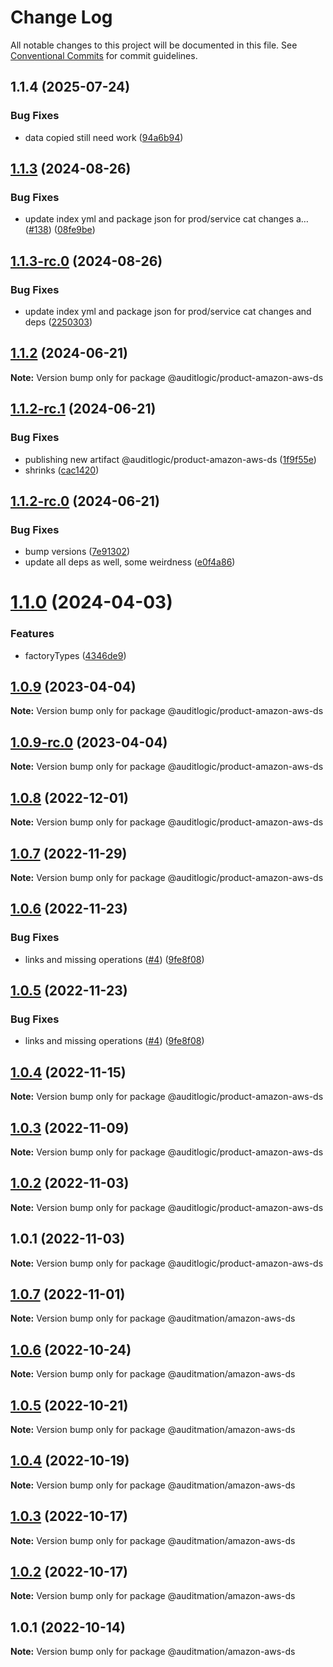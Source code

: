 # Change Log

All notable changes to this project will be documented in this file.
See [Conventional Commits](https://conventionalcommits.org) for commit guidelines.

## 1.1.4 (2025-07-24)


### Bug Fixes

* data copied still need work ([94a6b94](https://github.com/zerobias-org/product/commit/94a6b942fb0516367548599d739529536132755a))





## [1.1.3](https://github.com/auditlogic/product/compare/@auditlogic/product-amazon-aws-ds@1.1.2...@auditlogic/product-amazon-aws-ds@1.1.3) (2024-08-26)


### Bug Fixes

* update index yml and package json for prod/service cat changes a… ([#138](https://github.com/auditlogic/product/issues/138)) ([08fe9be](https://github.com/auditlogic/product/commit/08fe9beb1c8457462a19bc69caa02e6212d97e1a))





## [1.1.3-rc.0](https://github.com/auditlogic/product/compare/@auditlogic/product-amazon-aws-ds@1.1.2...@auditlogic/product-amazon-aws-ds@1.1.3-rc.0) (2024-08-26)


### Bug Fixes

* update index yml and package json for prod/service cat changes and deps ([2250303](https://github.com/auditlogic/product/commit/225030363a363608240135b7ebed386b28f01e4b))





## [1.1.2](https://github.com/auditlogic/product/compare/@auditlogic/product-amazon-aws-ds@1.1.2-rc.1...@auditlogic/product-amazon-aws-ds@1.1.2) (2024-06-21)

**Note:** Version bump only for package @auditlogic/product-amazon-aws-ds





## [1.1.2-rc.1](https://github.com/auditlogic/product/compare/@auditlogic/product-amazon-aws-ds@1.1.2-rc.0...@auditlogic/product-amazon-aws-ds@1.1.2-rc.1) (2024-06-21)


### Bug Fixes

* publishing new artifact @auditlogic/product-amazon-aws-ds ([1f9f55e](https://github.com/auditlogic/product/commit/1f9f55ef97a26bff64d84321c9768f31399d4c47))
* shrinks ([cac1420](https://github.com/auditlogic/product/commit/cac14200fefcd8183ab69fe89a47bd3f70f563e9))





## [1.1.2-rc.0](https://github.com/auditlogic/product/compare/@auditlogic/product-amazon-aws-ds@1.1.0...@auditlogic/product-amazon-aws-ds@1.1.2-rc.0) (2024-06-21)


### Bug Fixes

* bump versions ([7e91302](https://github.com/auditlogic/product/commit/7e913023b8b312150ed7762c32fbbe616be71de5))
* update all deps as well, some weirdness ([e0f4a86](https://github.com/auditlogic/product/commit/e0f4a864714e2d3de6bbf3da014d5312fe53be2f))





# [1.1.0](https://github.com/auditlogic/product/compare/@auditlogic/product-amazon-aws-ds@1.0.9...@auditlogic/product-amazon-aws-ds@1.1.0) (2024-04-03)


### Features

* factoryTypes ([4346de9](https://github.com/auditlogic/product/commit/4346de92693aee892fccf725338ffc7b80ab182b))





## [1.0.9](https://github.com/auditlogic/product/compare/@auditlogic/product-amazon-aws-ds@1.0.8...@auditlogic/product-amazon-aws-ds@1.0.9) (2023-04-04)

**Note:** Version bump only for package @auditlogic/product-amazon-aws-ds





## [1.0.9-rc.0](https://github.com/auditlogic/product/compare/@auditlogic/product-amazon-aws-ds@1.0.8...@auditlogic/product-amazon-aws-ds@1.0.9-rc.0) (2023-04-04)

**Note:** Version bump only for package @auditlogic/product-amazon-aws-ds





## [1.0.8](https://github.com/auditlogic/product/compare/@auditlogic/product-amazon-aws-ds@1.0.7...@auditlogic/product-amazon-aws-ds@1.0.8) (2022-12-01)

**Note:** Version bump only for package @auditlogic/product-amazon-aws-ds





## [1.0.7](https://github.com/auditlogic/product/compare/@auditlogic/product-amazon-aws-ds@1.0.6...@auditlogic/product-amazon-aws-ds@1.0.7) (2022-11-29)

**Note:** Version bump only for package @auditlogic/product-amazon-aws-ds





## [1.0.6](https://github.com/auditlogic/product/compare/@auditlogic/product-amazon-aws-ds@1.0.4...@auditlogic/product-amazon-aws-ds@1.0.6) (2022-11-23)


### Bug Fixes

* links and missing operations ([#4](https://github.com/auditlogic/product/issues/4)) ([9fe8f08](https://github.com/auditlogic/product/commit/9fe8f08fe7c57fdb79f991ac35bd6ac2e7dcad38))





## [1.0.5](https://github.com/auditlogic/product/compare/@auditlogic/product-amazon-aws-ds@1.0.4...@auditlogic/product-amazon-aws-ds@1.0.5) (2022-11-23)


### Bug Fixes

* links and missing operations ([#4](https://github.com/auditlogic/product/issues/4)) ([9fe8f08](https://github.com/auditlogic/product/commit/9fe8f08fe7c57fdb79f991ac35bd6ac2e7dcad38))





## [1.0.4](https://github.com/auditlogic/product/compare/@auditlogic/product-amazon-aws-ds@1.0.3...@auditlogic/product-amazon-aws-ds@1.0.4) (2022-11-15)

**Note:** Version bump only for package @auditlogic/product-amazon-aws-ds





## [1.0.3](https://github.com/auditlogic/product/compare/@auditlogic/product-amazon-aws-ds@1.0.2...@auditlogic/product-amazon-aws-ds@1.0.3) (2022-11-09)

**Note:** Version bump only for package @auditlogic/product-amazon-aws-ds





## [1.0.2](https://github.com/auditlogic/product/compare/@auditlogic/product-amazon-aws-ds@1.0.1...@auditlogic/product-amazon-aws-ds@1.0.2) (2022-11-03)

**Note:** Version bump only for package @auditlogic/product-amazon-aws-ds





## 1.0.1 (2022-11-03)

**Note:** Version bump only for package @auditlogic/product-amazon-aws-ds





## [1.0.7](https://github.com/auditmation/store-content/compare/@auditmation/amazon-aws-ds@1.0.6...@auditmation/amazon-aws-ds@1.0.7) (2022-11-01)

**Note:** Version bump only for package @auditmation/amazon-aws-ds





## [1.0.6](https://github.com/auditmation/store-content/compare/@auditmation/amazon-aws-ds@1.0.5...@auditmation/amazon-aws-ds@1.0.6) (2022-10-24)

**Note:** Version bump only for package @auditmation/amazon-aws-ds





## [1.0.5](https://github.com/auditmation/store-content/compare/@auditmation/amazon-aws-ds@1.0.4...@auditmation/amazon-aws-ds@1.0.5) (2022-10-21)

**Note:** Version bump only for package @auditmation/amazon-aws-ds





## [1.0.4](https://github.com/auditmation/store-content/compare/@auditmation/amazon-aws-ds@1.0.3...@auditmation/amazon-aws-ds@1.0.4) (2022-10-19)

**Note:** Version bump only for package @auditmation/amazon-aws-ds





## [1.0.3](https://github.com/auditmation/store-content/compare/@auditmation/amazon-aws-ds@1.0.2...@auditmation/amazon-aws-ds@1.0.3) (2022-10-17)

**Note:** Version bump only for package @auditmation/amazon-aws-ds





## [1.0.2](https://github.com/auditmation/store-content/compare/@auditmation/amazon-aws-ds@1.0.1...@auditmation/amazon-aws-ds@1.0.2) (2022-10-17)

**Note:** Version bump only for package @auditmation/amazon-aws-ds





## 1.0.1 (2022-10-14)

**Note:** Version bump only for package @auditmation/amazon-aws-ds
